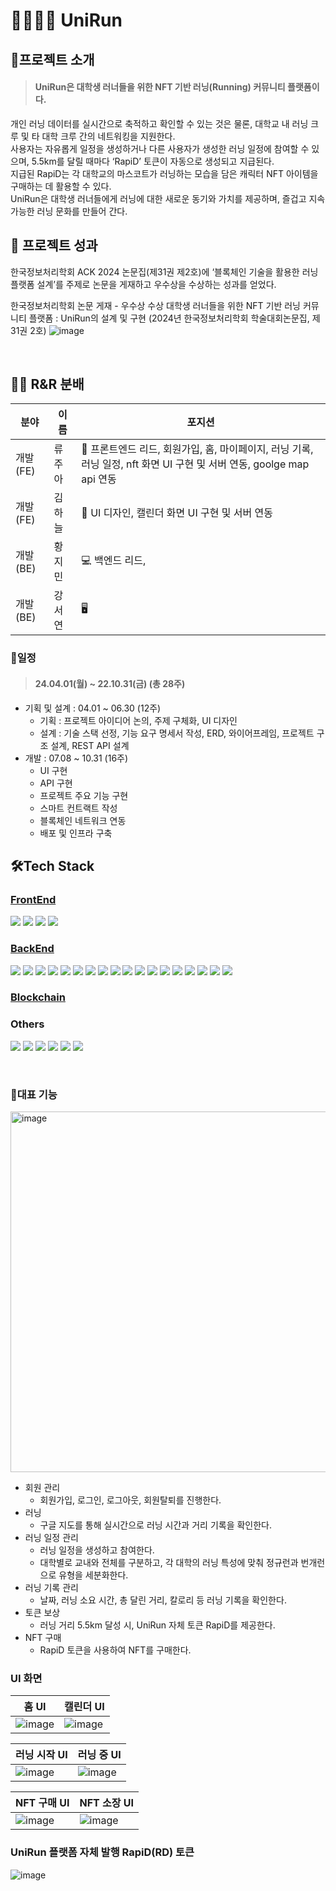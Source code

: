 # 🏫🏃‍♂️‍➡️ UniRun


## 🚀프로젝트 소개

> #### UniRun은 대학생 러너들을 위한 NFT 기반 러닝(Running) 커뮤니티 플랫폼이다. 
개인 러닝 데이터를 실시간으로 축적하고 확인할 수 있는 것은 물론, 대학교 내 러닝 크루 및 타 대학 크루 간의 네트워킹을 지원한다. <br>
사용자는 자유롭게 일정을 생성하거나 다른 사용자가 생성한 러닝 일정에 참여할 수 있으며, 5.5km를 달릴 때마다 ‘RapiD’ 토큰이 자동으로 생성되고 지급된다. <br>
지급된 RapiD는 각 대학교의 마스코트가 러닝하는 모습을 담은 캐릭터 NFT 아이템을 구매하는 데 활용할 수 있다.  <br>
UniRun은 대학생 러너들에게 러닝에 대한 새로운 동기와 가치를 제공하며, 즐겁고 지속 가능한 러닝 문화를 만들어 간다.

## 🚀 프로젝트 성과
한국정보처리학회 ACK 2024 논문집(제31권 제2호)에 ‘블록체인 기술을 활용한 러닝 플랫폼 설계’를 주제로 논문을 게재하고 우수상을 수상하는 성과를 얻었다.

한국정보처리학회 논문 게재 - 우수상 수상
대학생 러너들을 위한 NFT 기반 러닝 커뮤니티 플랫폼 : UniRun의 설계 및 구현 
(2024년 한국정보처리학회 학술대회논문집, 제 31권 2호) 
![image](https://github.com/user-attachments/assets/2a41bcdb-3ddd-4f7e-ab28-2db7b9d0215d?)

<br>



## 🏃‍♂️ R&R 분배
| **분야** | **이름** | **포지션** |
| --- | --- | --- |
| 개발(FE) | 류주아 | 🔦 프론트엔드 리드, 회원가입, 홈, 마이페이지, 러닝 기록, 러닝 일정, nft 화면 UI 구현 및 서버 연동, goolge map api 연동|
| 개발(FE) | 김하늘 | 📱 UI 디자인, 캘린더 화면 UI 구현 및 서버 연동|
| 개발(BE) | 황지민 | 💻 백엔드 리드,  |
| 개발(BE) | 강서연 | 🖥️  |


### 📅일정

> #### 24.04.01(월) ~ 22.10.31(금) (총 28주)
- 기획 및 설계 : 04.01 ~ 06.30 (12주)
  - 기획 : 프로젝트 아이디어 논의, 주제 구체화, UI 디자인
  - 설계 : 기술 스택 선정, 기능 요구 명세서 작성, ERD, 와이어프레임, 프로젝트 구조 설계, REST API 설계
- 개발 : 07.08 ~ 10.31 (16주)
  - UI 구현
  - API 구현
  - 프로젝트 주요 기능 구현
  - 스마트 컨트랙트 작성
  - 블록체인 네트워크 연동
  - 배포 및 인프라 구축


## 🛠Tech Stack

### [FrontEnd](https://github.com/RunningDuk/UniRun-FE)
<img src="https://img.shields.io/badge/React Native-61DAFB?logo=React&logoColor=black"/> <img src="https://img.shields.io/badge/JavaScript-F7DF1E?logo=JavaScript&logoColor=black"> 
<img src="https://img.shields.io/badge/iOS-000000?logo=ios&logoColor=white"> <img src="https://img.shields.io/badge/React Native-61DAFB?logo=React&logoColor=black"/> 

### [BackEnd](https://github.com/RunningDuk/UniRun-FE)
<img src="https://img.shields.io/badge/Spring Boot-6DB33F?style=for-the-social&logo=Spring Boot&logoColor=white"> <img src="https://img.shields.io/badge/Gradle-02303A?style=for-the-social&logo=Gradle&logoColor=white"> <img src="https://img.shields.io/badge/Spring Data JPA-6DB33F?style=for-the-social&logo=Databricks&logoColor=white"> <img src="https://img.shields.io/badge/Spring Security-6DB33F?style=for-the-social&logo=springsecurity&logoColor=white"> <img src="https://img.shields.io/badge/JSON Web Tokens-000000?style=for-the-social&logo=JSON Web Tokens&logoColor=white"> <img src="https://img.shields.io/badge/JUnit5-25A162?style=for-the-sociak&logo=junit5&logoColor=white"> <img src="https://img.shields.io/badge/MySQL-4479A1.svg?style=for-the-social&logo=MySQL&logoColor=white"> <img src="https://img.shields.io/badge/Redis-%23DD0031.svg?logo=redis&logoColor=white"> <img src="https://img.shields.io/badge/GitHub_Actions-2088FF?logo=github-actions&logoColor=white"> <img src="https://img.shields.io/badge/AWS EC2-FF9900?style=for-the-&logo=amazonec2&logoColor=white"> <img src="https://img.shields.io/badge/AWS ECS-FF9900?style=for-the-&logo=amazonecs&logoColor=white"> <img src="https://img.shields.io/badge/AWS Fargate-FF9900?style=for-the-&logo=awsfargate&logoColor=white"> <img src="https://img.shields.io/badge/AWS S3-69A31?style=for-the-social&logo=amazons3&logoColor=white"> <img src="https://img.shields.io/badge/AWS RDS-527FFF?style=for-the-social&logo=amazonrds&logoColor=white"> <img src="https://img.shields.io/badge/AWS ElastiCache-C925D1?style=for-the-social&logo=amazonelasticache&logoColor=white"> <img src="https://img.shields.io/badge/AWS Secretes Manager-DD344C?style=for-the-social&logo=awssecretsmanager&logoColor=white"> <img src="https://img.shields.io/badge/SonarCloud-F3702A?logo=sonarcloud&logoColor=fff"> <img src="https://img.shields.io/badge/ Docker-2496ED?style=for-the-social&logo=docker&logoColor=white">

### [Blockchain](https://github.com/RunningDuk/UniRun-Blockchain)

### Others
<img src="https://img.shields.io/badge/ Swagger-6DB33F?style=for-the-social&logo=swagger&logoColor=white"> <img src="https://img.shields.io/badge/Git-F05032?logo=git&logoColor=fff"> <img src="https://img.shields.io/badge/GitHub-%23121011.svg?logo=github&logoColor=white"> <img src="https://img.shields.io/badge/ Notion-000000?style=for-the-social&logo=notion&logoColor=white"> <img src="https://img.shields.io/badge/ Discord-5865F2?style=for-the-social&logo=discord&logoColor=white"> <img src="https://img.shields.io/badge/ Google Meet-00897B?style=for-the-social&logo=googlemeet&logoColor=white">

<br/>

### 🎯대표 기능
<img width="577" alt="image" src="https://github.com/user-attachments/assets/b1168c2f-b16a-4783-9ae5-a591493a81ae" /><br>
 - 회원 관리
    - 회원가입, 로그인, 로그아웃, 회원탈퇴를 진행한다.
 - 러닝
    - 구글 지도를 통해 실시간으로 러닝 시간과 거리 기록을 확인한다.
 - 러닝 일정 관리 
    - 러닝 일정을 생성하고 참여한다. 
    - 대학별로 교내와 전체를 구분하고, 각 대학의 러닝 특성에 맞춰 정규런과 번개런으로 유형을 세분화한다.
 - 러닝 기록 관리
    - 날짜, 러닝 소요 시간, 총 달린 거리, 칼로리 등 러닝 기록을 확인한다.
 - 토큰 보상
    - 러닝 거리 5.5km 달성 시, UniRun 자체 토큰 RapiD를 제공한다. 
 - NFT 구매 
    - RapiD 토큰을 사용하여 NFT를 구매한다. 


### UI 화면
|홈 UI|캘린더 UI|
|------|---|
|![image](https://github.com/user-attachments/assets/15cf9169-4a5d-4fe2-ae56-6496d6ffb27d)|![image](https://github.com/user-attachments/assets/0f6d4399-7d97-43a8-bfbf-5e318803741b)|

|러닝 시작 UI|러닝 중 UI|
|------|---|
|![image](https://github.com/user-attachments/assets/442f0d4f-bdee-40c0-bdfb-09145506aa9a)|![image](https://github.com/user-attachments/assets/6a62ba50-5f64-4692-9cbe-cf728c02d58c)|

|NFT 구매 UI|NFT 소장 UI|
|------|---|
|![image](https://github.com/user-attachments/assets/710bf8d7-f77c-49f3-9180-2751916642ab)|![image](https://github.com/user-attachments/assets/467973d5-ff82-40cb-8ac5-a74b7d30b1cb)|

### UniRun 플랫폼 자체 발행 RapiD(RD) 토큰
![image](https://github.com/user-attachments/assets/6fff47fe-89bc-4d35-a171-e995c65c9f9e)



